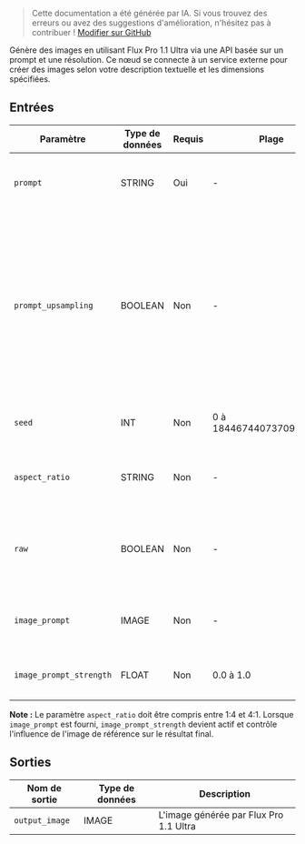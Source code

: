 > Cette documentation a été générée par IA. Si vous trouvez des erreurs ou avez des suggestions d'amélioration, n'hésitez pas à contribuer ! [Modifier sur GitHub](https://github.com/Comfy-Org/embedded-docs/blob/main/comfyui_embedded_docs/docs/FluxProUltraImageNode/fr.md)

Génère des images en utilisant Flux Pro 1.1 Ultra via une API basée sur un prompt et une résolution. Ce nœud se connecte à un service externe pour créer des images selon votre description textuelle et les dimensions spécifiées.

## Entrées

| Paramètre | Type de données | Requis | Plage | Description |
|-----------|-----------|----------|-------|-------------|
| `prompt` | STRING | Oui | - | Prompt pour la génération d'image (par défaut : chaîne vide) |
| `prompt_upsampling` | BOOLEAN | Non | - | Indique s'il faut effectuer un suréchantillonnage sur le prompt. S'il est actif, modifie automatiquement le prompt pour une génération plus créative, mais les résultats sont non déterministes (la même graîne ne produira pas exactement le même résultat). (par défaut : Faux) |
| `seed` | INT | Non | 0 à 18446744073709551615 | La graîne aléatoire utilisée pour créer le bruit. (par défaut : 0) |
| `aspect_ratio` | STRING | Non | - | Ratio d'aspect de l'image ; doit être compris entre 1:4 et 4:1. (par défaut : "16:9") |
| `raw` | BOOLEAN | Non | - | Lorsque True, génère des images moins traitées et d'apparence plus naturelle. (par défaut : Faux) |
| `image_prompt` | IMAGE | Non | - | Image de référence optionnelle pour guider la génération |
| `image_prompt_strength` | FLOAT | Non | 0.0 à 1.0 | Mélange entre le prompt et le prompt d'image. (par défaut : 0.1) |

**Note :** Le paramètre `aspect_ratio` doit être compris entre 1:4 et 4:1. Lorsque `image_prompt` est fourni, `image_prompt_strength` devient actif et contrôle l'influence de l'image de référence sur le résultat final.

## Sorties

| Nom de sortie | Type de données | Description |
|-------------|-----------|-------------|
| `output_image` | IMAGE | L'image générée par Flux Pro 1.1 Ultra |
